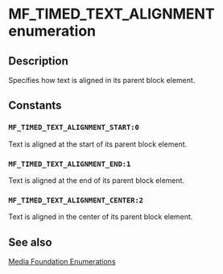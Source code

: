 # MF_TIMED_TEXT_ALIGNMENT enumeration

## Description

Specifies how text is aligned in its parent block element.

## Constants

### `MF_TIMED_TEXT_ALIGNMENT_START:0`

Text is aligned at the start of its parent block element.

### `MF_TIMED_TEXT_ALIGNMENT_END:1`

Text is aligned at the end of its parent block element.

### `MF_TIMED_TEXT_ALIGNMENT_CENTER:2`

Text is aligned in the center of its parent block element.

## See also

[Media Foundation Enumerations](https://learn.microsoft.com/windows/desktop/medfound/media-foundation-enumerations)